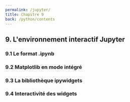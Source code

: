 ```yaml
---
permalink: /jupyter/
title: Chapitre 9
back: /python/contents
---
```


## 9. L'environnement interactif Jupyter

### 9.1 Le format .ipynb

### 9.2 Matplotlib en mode intégré

### 9.3 La bibliothèque ipywidgets

### 9.4 Interactivité des widgets
